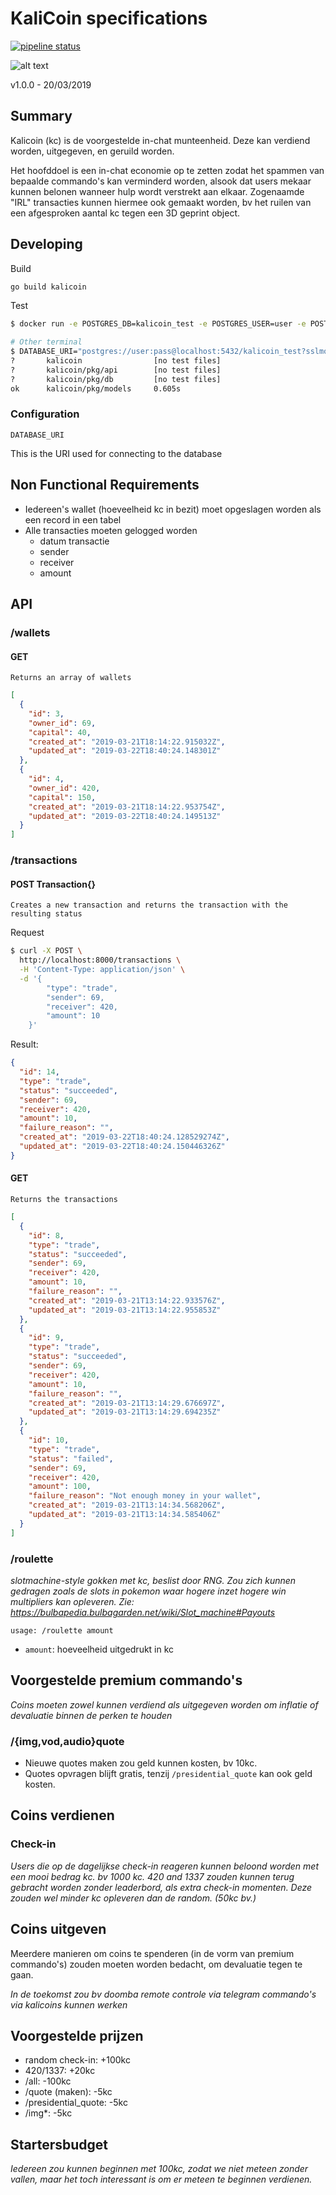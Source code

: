 # KaliCoin specifications

[![pipeline status](https://gitlab.com/bartwillems/kalicoin/badges/master/pipeline.svg)](https://gitlab.com/bartwillems/kalicoin/commits/master)

![alt text](kalicoin.png "Kalicoin Logo")

v1.0.0 - 20/03/2019

## Summary

Kalicoin (kc) is de voorgestelde in-chat munteenheid. Deze kan verdiend worden, uitgegeven, en geruild worden.

Het hoofddoel is een in-chat economie op te zetten zodat het spammen van bepaalde commando's kan verminderd worden, alsook dat users mekaar kunnen belonen wanneer hulp wordt verstrekt aan elkaar.
Zogenaamde "IRL" transacties kunnen hiermee ook gemaakt worden, bv het ruilen van een afgesproken aantal kc tegen een 3D geprint object.

## Developing

Build

```bash
go build kalicoin
```

Test

```bash
$ docker run -e POSTGRES_DB=kalicoin_test -e POSTGRES_USER=user -e POSTGRES_PASSWORD=pass -p5432:5432 -it postgres:11

# Other terminal
$ DATABASE_URI="postgres://user:pass@localhost:5432/kalicoin_test?sslmode=disable" go test -mod vendor ./...
?       kalicoin                [no test files]
?       kalicoin/pkg/api        [no test files]
?       kalicoin/pkg/db         [no test files]
ok      kalicoin/pkg/models     0.605s
```

### Configuration

`DATABASE_URI`

This is the URI used for connecting to the database

## Non Functional Requirements

- Iedereen's wallet (hoeveelheid kc in bezit) moet opgeslagen worden als een record in een tabel
- Alle transacties moeten gelogged worden
  - datum transactie
  - sender
  - receiver
  - amount

## API

### /wallets

#### GET

    Returns an array of wallets

```json
[
  {
    "id": 3,
    "owner_id": 69,
    "capital": 40,
    "created_at": "2019-03-21T18:14:22.915032Z",
    "updated_at": "2019-03-22T18:40:24.148301Z"
  },
  {
    "id": 4,
    "owner_id": 420,
    "capital": 150,
    "created_at": "2019-03-21T18:14:22.953754Z",
    "updated_at": "2019-03-22T18:40:24.149513Z"
  }
]
```

### /transactions

#### POST Transaction{}

    Creates a new transaction and returns the transaction with the resulting status

Request

```bash
$ curl -X POST \
  http://localhost:8000/transactions \
  -H 'Content-Type: application/json' \
  -d '{
        "type": "trade",
        "sender": 69,
        "receiver": 420,
        "amount": 10
    }'
```

Result:

```json
{
  "id": 14,
  "type": "trade",
  "status": "succeeded",
  "sender": 69,
  "receiver": 420,
  "amount": 10,
  "failure_reason": "",
  "created_at": "2019-03-22T18:40:24.128529274Z",
  "updated_at": "2019-03-22T18:40:24.150446326Z"
}
```

#### GET

    Returns the transactions

```json
[
  {
    "id": 8,
    "type": "trade",
    "status": "succeeded",
    "sender": 69,
    "receiver": 420,
    "amount": 10,
    "failure_reason": "",
    "created_at": "2019-03-21T13:14:22.933576Z",
    "updated_at": "2019-03-21T13:14:22.955853Z"
  },
  {
    "id": 9,
    "type": "trade",
    "status": "succeeded",
    "sender": 69,
    "receiver": 420,
    "amount": 10,
    "failure_reason": "",
    "created_at": "2019-03-21T13:14:29.676697Z",
    "updated_at": "2019-03-21T13:14:29.694235Z"
  },
  {
    "id": 10,
    "type": "trade",
    "status": "failed",
    "sender": 69,
    "receiver": 420,
    "amount": 100,
    "failure_reason": "Not enough money in your wallet",
    "created_at": "2019-03-21T13:14:34.568206Z",
    "updated_at": "2019-03-21T13:14:34.585406Z"
  }
]
```

### /roulette

_slotmachine-style gokken met kc, beslist door RNG.
Zou zich kunnen gedragen zoals de slots in pokemon waar hogere inzet hogere win multipliers kan opleveren.
Zie: https://bulbapedia.bulbagarden.net/wiki/Slot_machine#Payouts_

`usage: /roulette amount`

- `amount`: hoeveelheid uitgedrukt in kc

## Voorgestelde premium commando's

_Coins moeten zowel kunnen verdiend als uitgegeven worden om inflatie of devaluatie binnen de perken te houden_

### /{img,vod,audio}quote

- Nieuwe quotes maken zou geld kunnen kosten, bv 10kc.
- Quotes opvragen blijft gratis, tenzij `/presidential_quote` kan ook geld kosten.

## Coins verdienen

### Check-in

_Users die op de dagelijkse check-in reageren kunnen beloond worden met een mooi bedrag kc. bv 1000 kc.
420 and 1337 zouden kunnen terug gebracht worden zonder leaderbord, als extra check-in momenten. Deze zouden wel minder kc opleveren dan de random. (50kc bv.)_

## Coins uitgeven

Meerdere manieren om coins te spenderen (in de vorm van premium commando's) zouden moeten worden bedacht, om devaluatie tegen te gaan.

_In de toekomst zou bv doomba remote controle via telegram commando's via kalicoins kunnen werken_

## Voorgestelde prijzen

- random check-in: +100kc
- 420/1337: +20kc
- /all: -100kc
- /quote (maken): -5kc
- /presidential_quote: -5kc
- /img\*: -5kc

## Startersbudget

_Iedereen zou kunnen beginnen met 100kc, zodat we niet meteen zonder vallen, maar het toch interessant is om er meteen te beginnen verdienen._

